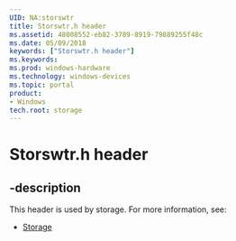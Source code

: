 ```yaml
---
UID: NA:storswtr
title: Storswtr.h header
ms.assetid: 48008552-eb82-3789-8919-79889255f48c
ms.date: 05/09/2018
keywords: ["Storswtr.h header"]
ms.keywords: 
ms.prod: windows-hardware
ms.technology: windows-devices
ms.topic: portal
product:
- Windows
tech.root: storage
---
```


# Storswtr.h header


## -description


This header is used by storage. For more information, see:

- [Storage](../_storage/index.md)
